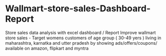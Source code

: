 # Wallmart-store-sales-Dashboard-Report
Store sales data analysis with excel dashboard / Report Improve wallmart store sales - Target womens customers of age group ( 30-49 yers ) living in maharashtra, karnatka and utter pradesh by showing ads/offers/coupons/ available on amazon, flipkart and myntra
